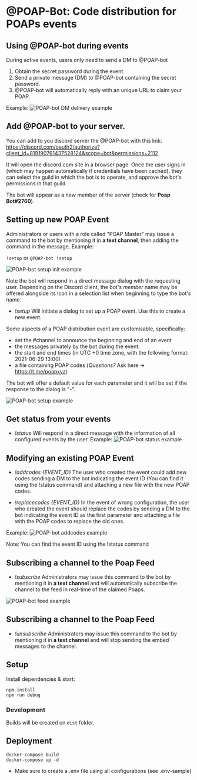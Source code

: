 # @POAP-Bot: Code distribution for POAPs events

## Using @POAP-bot during events

During active events, users only need to send a DM to @POAP-bot

1. Obtain the secret password during the event.
2. Send a private message (DM) to @POAP-bot containing the secret password.
3. @POAP-bot will automatically reply with an unique URL to claim your POAP.

Example:
![POAP-bot DM delivery example](https://github.com/poap-xyz/poap-bot-v2/blob/images/docs/examples/dm_delivery_example.png?raw=true)

## Add @POAP-bot to your server.

You can add to you discord server the @POAP-bot with this link:
https://discord.com/oauth2/authorize?client_id=819190761437528124&scope=bot&permissions=2112

It will open the discord.com site in a browser page. Once the user signs in (which may happen automatically if credentials have been cached), they can select the guild in which the bot is to operate, and approve the bot's permissions in that guild.

The bot will appear as a new member of the server (check for __Poap Bot#2760__).

## Setting up new POAP Event

Administrators or users with a role called "POAP Master" may issue a command to the bot by mentioning it in __a text channel__, then adding the command in the message. Example:

`!setup` or `@POAP-bot !setup`

![POAP-bot setup init example](https://github.com/poap-xyz/poap-bot-v2/blob/images/docs/examples/start_setup_example.png?raw=true)

Note the bot will respond in a direct message dialog with the requesting user. Depending on the Discord client, the bot's _member_ name may be offered alongside its icon in a selection list when beginning to type the bot's name.

- _!setup_ Will initiate a dialog to set up a POAP event. Use this to create a new event.

Some aspects of a POAP distribution event are customisable, specifically:

- set the #channel to announce the beginning and end of an event
- the messages privately by the bot during the event.
- the start and end times (in UTC +0 time zone, with the following format: 2021-06-29 13:00)
- a file containing POAP codes (_Questions?_ Ask here -> https://t.me/poapxyz)

The bot will offer a default value for each parameter and it will be set if the response to the dialog is "-".

![POAP-bot setup example](https://github.com/poap-xyz/poap-bot-v2/blob/images/docs/examples/setup_example.png?raw=true)

## Get status from your events
- _!status_ Will respond in a direct message with the information of all configured events by the user.
Example:
![POAP-bot status example](https://github.com/poap-xyz/poap-bot-v2/blob/images/docs/examples/status_example.png?raw=true)

## Modifying an existing POAP Event
- _!addcodes {EVENT_ID}_ The user who created the event could add new codes sending a DM to the bot indicating the event ID (You can find it using the !status command) and attaching a new file with the new POAP codes.

- _!replacecodes {EVENT_ID}_ In the event of wrong configuration, the user who created the event should replace the codes by sending a DM to the bot indicating the event ID as the first parameter and attaching a file with the POAP codes to replace the old ones.

Example:
![POAP-bot addcodes example](https://github.com/poap-xyz/poap-bot-v2/blob/images/docs/examples/add_codes_example.png?raw=true)

Note: You can find the event ID using the !status command

## Subscribing a channel to the Poap Feed
- _!subscribe_ Administrators may issue this command to the bot by mentioning it in __a text channel__ and will automatically subscribe the channel to the feed in real-time of the claimed Poaps.

![POAP-bot feed example](https://github.com/poap-xyz/poap-bot-v2/blob/images/docs/examples/subscribe_feed_example.png?raw=true)

## Subscribing a channel to the Poap Feed
- _!unsubscribe_ Administrators may issue this command to the bot by mentioning it in __a text channel__ and will stop sending the embed messages to the channel. 

## Setup

Install dependencies & start:

    npm install
    npm run debug

### Development
Builds will be created on `dist` folder.

## Deployment

    docker-compose build
    docker-compose up -d

- Make sure to create a .env file using all configurations (see .env-sample)
